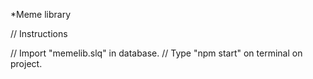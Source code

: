 *Meme library

// Instructions

// Import "memelib.slq" in database.
// Type "npm start" on terminal on project.

